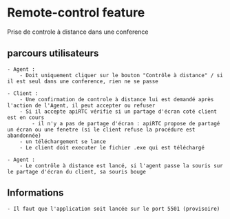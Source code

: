 # Remote-control feature

Prise de controle à distance dans une conference

## parcours utilisateurs

    - Agent : 
        - Doit uniquement cliquer sur le bouton "Contrôle à distance" / si il est seul dans une conference, rien ne se passe

    - Client :
        - Une confirmation de controle à distance lui est demandé après l'action de l'Agent, il peut accepter ou refuser
        - Si il accepte apiRTC vérifie si un partage d'écran coté client est en cours
            - il n'y a pas de partage d'écran : apiRTC propose de partagé un écran ou une fenetre (si le client refuse la procédure est abandonnée)
        - un téléchargement se lance
        - Le client doit executer le fichier .exe qui est téléchargé

    - Agent :
        - Le contrôle à distance est lancé, si l'agent passe la souris sur le partage d'écran du client, sa souris bouge

## Informations

    - Il faut que l'application soit lancée sur le port 5501 (provisoire)